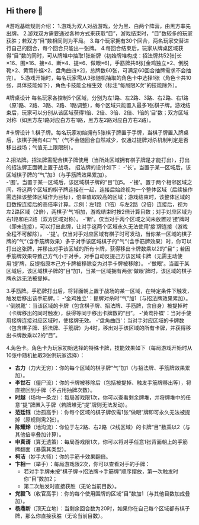 ## Hi there 👋

<!--
**huaitezhiche/huaitezhiche** is a ✨ _special_ ✨ repository because its `README.md` (this file) appears on your GitHub profile.

Here are some ideas to get you started:

- 🔭 I’m currently working on ...
- 🌱 I’m currently learning ...
- 👯 I’m looking to collaborate on ...
- 🤔 I’m looking for help with ...
- 💬 Ask me about ...
- 📫 How to reach me: ...
- 😄 Pronouns: ...
- ⚡ Fun fact: ...
-->
#游戏基础规则介绍：
1.游戏为双人对战游戏，分为黑、白两个阵营，由黑方率先出牌。
2.游戏双方需要通过各种方式来获取“目”，游戏结束时，“目”数较多的玩家获胜；若双方“目”数相同则为平局。
3.每个玩家拥有30个回合，两名玩家交替进行自己的回合，每个回合只能出一张牌。
4.每回合结束后，玩家从牌桌区域获得“目”数的同时，可从牌堆中抽取1张新牌（初始牌堆构成：招法牌共52张[长×16、围×16、接×4、断×4、提×6、做眼×6]，手筋牌共8张[金鸡独立×2、倒脱靴×2、黄莺扑蝶×2、盘角曲四×2]，总牌数60张，可满足60回合抽牌需求不会抽完）。
5.游戏开始时，每名玩家需从3张随机抽取的角色卡中选择1张（角色卡共10张，具体技能如下），角色卡技能全程生效（标注“每局限X次”的技能除外）。  

#牌桌设计
每名玩家各控制5个区域，分别为左1路、左2路、3路、右2路、右1路（原1路、2路、3路、2路、1路调整），每个区域只能置入最多1张棋子牌。游戏结束后，玩家可以分别从该区域获得1倍、2倍、3倍、2倍、1倍的‘目’数；双方区域对称（如黑方左1路对应白方右1路，黑方左2路对应白方右2路）。

#卡牌设计
1.棋子牌。每名玩家初始拥有5张棋子牌置于手牌，当棋子牌置入牌桌后，该棋子拥有4口‘气’（气不会随回合自然减少，仅通过提牌对杀机制判定是否移出战场；气值无上限限制）。

2.招法牌。招法牌需配合棋子牌使用（当所处区域拥有棋子牌是才能打出），打出的招法牌正面朝上置于战场。
   招法牌的设计如下：
   -'长'。当置于某一区域后，该区域棋子牌的“气”加3（与手筋牌效果累加）。  
   -'围'。当置于某一区域后，该区域棋子牌的“目”加5。
   -'接'。置于两个相邻区域之间，将这两个区域的棋子牌连接在一起，连接后始终视为一个整体区域（后续操作需选择该整体区域作为目标），倍率值取较高的区域；游戏结束时，该整体区域的目数按连接后的高倍率计算。示例：左1路（1倍）与左2路（2倍）连接后，视为左2路区域（2倍），两棋子‘气’相加，游戏结束时按2倍计算目数；对手对应区域为右1路和右2路（双方区域对称）。 
   -'断'。仅当对手两个区域之间未放置过‘接’牌时（即未连接），可以打出此牌，让对手这两个区域永久无法使用‘接’牌连接（游戏全程不可解除）。
   -'提'。仅当对手对应区域有棋子时可发动，当你某一区域的棋子牌的”气“（含手筋牌效果）多于对手该区域棋子的”气“（含手筋牌效果）时，你可以打出这张牌，并移出对手该区域的所有卡牌，获得移出卡牌数乘以2的”目“；若因手筋牌效果导致己方气小于对手，对手自动反提己方该区域卡牌（无需主动使用‘提’牌，反提指原本己方卡牌被移除变为对手卡牌被移除）。
   -'做眼'。当置于某区域后，该区域棋子牌的”目“加1，当某一区域拥有两张‘做眼’牌时，该区域的棋子牌永远无法被提掉。

3.手筋牌。手筋牌打出后，将背面朝上置于战场的某一区域，在特定条件下触发，触发后移出该手筋牌。：
  -'金鸡独立'：提牌对杀时“气”加1（与招法牌效果累加）。
  -'倒脱靴'：当该区域的卡牌（包含棋子牌、招法牌、手筋牌，含自身）被提掉时（卡牌移出的同时触发），获得等同于移出卡牌数的“目”。
  -'黄莺扑蝶'：当对手使用接牌连接对应区域时，使接牌无效。
  -'盘角曲四'：当对手对应区域的卡牌数（包含棋子牌、招法牌、手筋牌）为4时，移出对手该区域的所有卡牌，并获得移出卡牌数乘以2的“目”。 

4.角色卡。角色卡为玩家初始选择的特殊卡牌，技能效果如下（每局游戏开始时从10张中随机抽取3张供玩家选择）：
   - **古力**（力大无穷）：你的每个区域的棋子牌“气”加1（与招法牌、手筋牌效果累加）。  
   - **李世石**（僵尸流）：你的卡牌被移除后（包括被提掉、触发手筋牌移出等），将直接回到手牌（不占用抽牌次数）。  
   - **时越**（场均一条龙）：每局游戏限1次，你可以查看剩余牌堆，并将牌堆中的任意“提”牌置入手牌（若牌堆无“提”牌则无法发动）。  
   - **范廷钰**（治孤高手）：你每个区域的棋子牌仅需1张“做眼”牌即可永久无法被提掉（原规则需2张）。  
   - **陈耀烨**（地沟流）：你位于左2路、右2路（2线区域）的卡牌“目”数乘以2（与其他倍率叠加计算）。  
   - **申真谞**（算无遗策）：每局游戏限1次，你可以将对手任意1张背面朝上的手筋牌翻面（暴露其类型）。  
   - **柯洁**（妙手大师）：你的手筋卡效果翻倍。  
   - **卞相一**（举手）：每局游戏限2次，你可以查看对手的手牌：  
     - 若对手手牌未按“棋子牌→招法牌→手筋牌”顺序摆放，第一次触发时你“目”数加2；  
     - 第二次触发时直接获胜（无论当前目数）。  
   - **党毅飞**（收官高手）：你的每个使用围牌的区域“目”数加1（与其他目数加成叠加）。
   - **杨鼎新**（顶天立地）：当剩余回合数为20时，如果你在自己每个区域都有棋子牌，那么你直接获胜（无论当前目数）。
